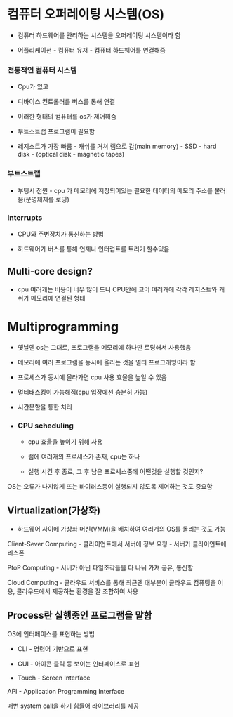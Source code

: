 # 컴퓨터 오퍼레이팅 시스템(OS)

- 컴퓨터 하드웨어를 관리하는 시스템을 오퍼레이팅 시스템이라 함

- 어플리케이션 - 컴퓨터 유저 - 컴퓨터 하드웨어를 연결해줌

### 전통적인 컴퓨터 시스템

- Cpu가 있고

- 디바이스 컨트롤러를 버스를 통해 연결

- 이러한 형태의 컴퓨터를 os가 제어해줌

- 부트스트랩 프로그램이 필요함

- 레지스트가 가장 빠름 - 캐쉬를 거쳐 램으로 감(main memory) - SSD - hard disk - (optical disk - magnetic tapes)

### 부트스트랩

- 부팅시 전원 - cpu 가 메모리에 저장되어있는 필요한 데이터의 메모리 주소를 불러옴(운영체제를 로딩)

### Interrupts

- CPU와 주변장치가 통신하는 방법

- 하드웨어가 버스를 통해 언제나 인터럽트를 트리거 할수있음

## Multi-core design?

- cpu 여러개는 비용이 너무 많이 드니 CPU안에 코어 여러개에 각각 레지스트와 캐쉬가 메모리에 연결된 형태

# Multiprogramming

- 옛날엔 os는 그대로, 프로그램을 메모리에 하나만 로딩해서 사용했음

- 메모리에 여러 프로그램을 동시에 올리는 것을 멀티 프로그래밍이라 함

- 프로세스가 동시에 올라가면 cpu 사용 효율을 높일 수 있음

- 멀티태스킹이 가능해짐(cpu 입장에선 충분히 가능)

- 시간분할을 통한 처리

- ### CPU scheduling
  
  - cpu 효율을 높이기 위해 사용
  
  - 램에 여러개의 프로세스가 존재, cpu는 하나
  
  - 실행 시킨 후 종료, 그 후 남은 프로세스중에 어떤것을 실행할 것인지?

OS는 오류가 나지않게 또는 바이러스등이 실행되지 않도록 제어하는 것도 중요함

## Virtualization(가상화)

- 하드웨어 사이에 가상화 머신(VMM)을 배치하여 여러개의 OS를 돌리는 것도 가능





Client-Sever Computing - 클라이언트에서 서버에 정보 요청 - 서버가 클라이언트에 리스폰

PtoP Computing - 서버가 아닌 파일조각들을 다 나눠 가져 공유, 통신함

Cloud Computing - 클라우드 서비스를 통해 최근엔 대부분이 클라우드 컴퓨팅을 이용, 클라우드에서 제공하는 환경을 잘 조합하여 사용

## Process란 실행중인 프로그램을 말함

OS에 인터페이스를 표현하는 방법

- CLI - 명령어 기반으로 표현

- GUI - 아이콘 클릭 등 보이는 인터페이스로 표현

- Touch - Screen Interface

API - Application Programming Interface

매번 system call을 하기 힘들어 라이브러리를 제공
